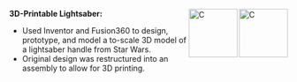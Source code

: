 **3D-Printable Lightsaber:**
[<img align="right" alt="C" width="88px" src="https://yourengineer.in/wp-content/uploads/2021/07/autodesk-inventor-logo.png" />][fusion][<img align="right" alt="C" width="88px" src="https://i.pinimg.com/originals/f5/6b/60/f56b60f21d1afcdd41278048afcc75bf.png" />][inventor]
  - Used Inventor and Fusion360 to design, prototype, and model a to-scale 3D model of a lightsaber handle from Star Wars. 
  - Original design was restructured into an assembly to allow for 3D printing.


[fusion]: https://www.autodesk.ca/en/products/fusion-360/
[inventor]: https://www.autodesk.ca/en/products/inventor/